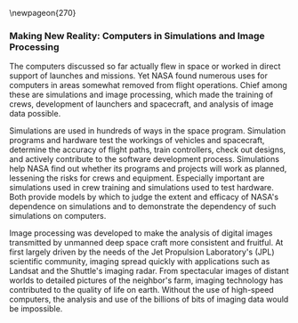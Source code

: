 \newpageon{270}

### Making New Reality: Computers in Simulations and Image Processing

The computers discussed so far actually flew in space or
worked in direct support of launches and missions. Yet NASA found
numerous uses for computers in areas somewhat removed from flight
operations. Chief among these are simulations and image processing,
which made the training of crews, development of launchers and
spacecraft, and analysis of image data possible.

Simulations are used in hundreds of ways in the space program.
Simulation programs and hardware test the workings of vehicles and
spacecraft, determine the accuracy of flight paths, train controllers,
check out designs, and actively contribute to the software development
process. Simulations help NASA find out whether its programs and
projects will work as planned, lessening the risks for crews and
equipment. Especially important are simulations used in crew training
and simulations used to test hardware. Both provide models by which to
judge the extent and efficacy of NASA's dependence on simulations and to
demonstrate the dependency of such simulations on computers.

Image processing was developed to make the analysis of digital images
transmitted by unmanned deep space craft more consistent and fruitful.
At first largely driven by the needs of the Jet Propulsion Laboratory's
(JPL) scientific community, imaging spread quickly with applications
such as Landsat and the Shuttle's imaging radar. From spectacular images
of distant worlds to detailed pictures of the neighbor's farm, imaging
technology has contributed to the quality of life on earth. Without the
use of high-speed computers, the analysis and use of the billions of
bits of imaging data would be impossible.
